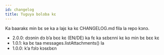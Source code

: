 ```yaml
---
id: changelog
title: Tuguya boloba kɛ
---
```


Ka baarakɛ min bɛ se ka a lajɛ ka kɛ CHANGELOG.md fila la repo kɔnɔ.

- 2.0.0: dɔɔnin dɔ b’a bɛɛ kɛ (EN/DE) ka fɛ ka sɛbɛnni kɛ ko min bɛ bɛɛ kɛ
- 1.0.1: ka bε taa messages.listAttachments() la
- 1.0.0: k’a fɔlɔ kɔsɛbɛn
